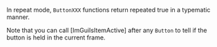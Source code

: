 In repeat mode, `ButtonXXX` functions return repeated true in a typematic manner.

Note that you can call [ImGuiIsItemActive] after any `Button` to tell if the button is held in the current frame.